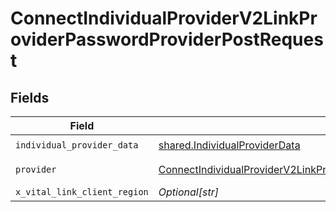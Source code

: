 # ConnectIndividualProviderV2LinkProviderPasswordProviderPostRequest


## Fields

| Field                                                                                                                                                                                                   | Type                                                                                                                                                                                                    | Required                                                                                                                                                                                                | Description                                                                                                                                                                                             |
| ------------------------------------------------------------------------------------------------------------------------------------------------------------------------------------------------------- | ------------------------------------------------------------------------------------------------------------------------------------------------------------------------------------------------------- | ------------------------------------------------------------------------------------------------------------------------------------------------------------------------------------------------------- | ------------------------------------------------------------------------------------------------------------------------------------------------------------------------------------------------------- |
| `individual_provider_data`                                                                                                                                                                              | [shared.IndividualProviderData](../../models/shared/individualproviderdata.md)                                                                                                                          | :heavy_check_mark:                                                                                                                                                                                      | N/A                                                                                                                                                                                                     |
| `provider`                                                                                                                                                                                              | [ConnectIndividualProviderV2LinkProviderPasswordProviderPostProviderPasswordProviders](../../models/operations/connectindividualproviderv2linkproviderpasswordproviderpostproviderpasswordproviders.md) | :heavy_check_mark:                                                                                                                                                                                      | An enumeration.                                                                                                                                                                                         |
| `x_vital_link_client_region`                                                                                                                                                                            | *Optional[str]*                                                                                                                                                                                         | :heavy_minus_sign:                                                                                                                                                                                      | N/A                                                                                                                                                                                                     |